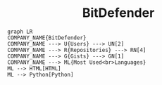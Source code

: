<h1 align="center">BitDefender</h1>

```mermaid
graph LR
COMPANY_NAME{BitDefender}
COMPANY_NAME ---> U{Users} ---> UN[2]
COMPANY_NAME ---> R{Repositories} ---> RN[4]
COMPANY_NAME ---> G{Gists} ---> GN[1]
COMPANY_NAME ---> ML{Most Used<br>Languages}
ML --> HTML[HTML]
ML --> Python[Python]
```
